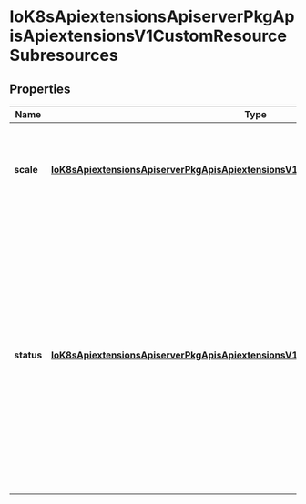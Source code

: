 
# IoK8sApiextensionsApiserverPkgApisApiextensionsV1CustomResourceSubresources

## Properties
Name | Type | Description | Notes
------------ | ------------- | ------------- | -------------
**scale** | [**IoK8sApiextensionsApiserverPkgApisApiextensionsV1CustomResourceSubresourceScale**](IoK8sApiextensionsApiserverPkgApisApiextensionsV1CustomResourceSubresourceScale.md) | scale indicates the custom resource should serve a &#x60;/scale&#x60; subresource that returns an &#x60;autoscaling/v1&#x60; Scale object. |  [optional]
**status** | [**IoK8sApiextensionsApiserverPkgApisApiextensionsV1CustomResourceSubresourceStatus**](IoK8sApiextensionsApiserverPkgApisApiextensionsV1CustomResourceSubresourceStatus.md) | status indicates the custom resource should serve a &#x60;/status&#x60; subresource. When enabled: 1. requests to the custom resource primary endpoint ignore changes to the &#x60;status&#x60; stanza of the object. 2. requests to the custom resource &#x60;/status&#x60; subresource ignore changes to anything other than the &#x60;status&#x60; stanza of the object. |  [optional]



